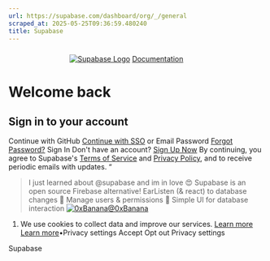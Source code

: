 ```yaml
---
url: https://supabase.com/dashboard/org/_/general
scraped_at: 2025-05-25T09:36:59.480240
title: Supabase
---
```


[![](data:image/svg+xml,%3csvg%20xmlns=%27http://www.w3.org/2000/svg%27%20version=%271.1%27%20width=%27120%27%20height=%2724%27/%3e)![Supabase Logo](https://supabase.com/dashboard/_next/image?url=%2Fdashboard%2Fimg%2Fsupabase-light.svg&w=256&q=75)](https://supabase.com)
[Documentation](https://supabase.com/docs)
# Welcome back
## Sign in to your account
Continue with GitHub
[Continue with SSO](https://supabase.com/dashboard/sign-in-sso?returnTo=%2Forg%2F_%2Fgeneral)
or
Email
Password
[Forgot Password?](https://supabase.com/dashboard/forgot-password)
Sign In
Don't have an account? [Sign Up Now](https://supabase.com/dashboard/sign-up?returnTo=%2Forg%2F_%2Fgeneral)
By continuing, you agree to Supabase's [Terms of Service](https://supabase.com/terms) and [Privacy Policy](https://supabase.com/privacy), and to receive periodic emails with updates.
“
> I just learned about @supabase and im in love 😍 Supabase is an open source Firebase alternative! EarListen (& react) to database changes 💁 Manage users & permissions 🔧 Simple UI for database interaction
[![0xBanana](https://supabase.com/images/twitter-profiles/pgHIGqZ0_400x400.jpg)@0xBanana](https://twitter.com/0xBanana/status/1373677301905362948)
  1. We use cookies to collect data and improve our services. [Learn more](https://supabase.com/privacy#8-cookies-and-similar-technologies-used-on-our-european-services)
[Learn more](https://supabase.com/privacy#8-cookies-and-similar-technologies-used-on-our-european-services)•Privacy settings
Accept Opt out Privacy settings


Supabase

